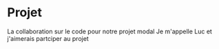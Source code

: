 # Projet
La collaboration sur le code pour notre projet modal
Je m'appelle Luc et j'aimerais partciper au projet
